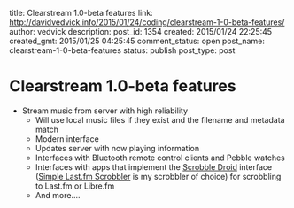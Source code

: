 title: Clearstream 1.0-beta features
link: http://davidvedvick.info/2015/01/24/coding/clearstream-1-0-beta-features/
author: vedvick
description: 
post_id: 1354
created: 2015/01/24 22:25:45
created_gmt: 2015/01/25 04:25:45
comment_status: open
post_name: clearstream-1-0-beta-features
status: publish
post_type: post

# Clearstream 1.0-beta features

* Stream music from server with high reliability 
    * Will use local music files if they exist and the filename and metadata match
  * Modern interface
  * Updates server with now playing information
  * Interfaces with Bluetooth remote control clients and Pebble watches
  * Interfaces with apps that implement the [Scrobble Droid](https://play.google.com/store/apps/details?id=net.jjc1138.android.scrobbler&hl=en) interface ([Simple Last.fm Scrobbler](https://play.google.com/store/apps/details?id=com.adam.aslfms&hl=en) is my scrobbler of choice) for scrobbling to Last.fm or Libre.fm
  * And more....